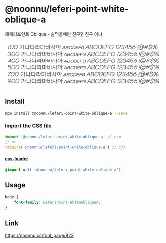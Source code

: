# @noonnu/leferi-point-white-oblique-a

레페리포인트 Oblique - 술먹을때만 친구면 친구 아냐

![example](./example.png)

## Install

```bash
npm install @noonnu/leferi-point-white-oblique-a --save
```

### Import the CSS file

```js
import '@noonnu/leferi-point-white-oblique-a' // esm
// or
require('@noonnu/leferi-point-white-oblique-a') // cjs
```

#### [css-loader](https://github.com/webpack-contrib/css-loader)

```css
@import url('~@noonnu/leferi-point-white-oblique-a');
```

## Usage

```css
body {
    font-family: LeferiPoint-WhiteObliqueA;
}
```

## Link

https://noonnu.cc/font_page/823

